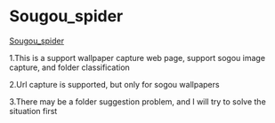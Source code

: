 # Sougou_spider
[Sougou_spider](https://github.com/hfg123/Spider_crawler/Sougou_spider)
      
1.This is a support wallpaper capture web page, support sogou image capture, and folder classification

2.Url capture is supported, but only for sogou wallpapers

3.There may be a folder suggestion problem, and I will try to solve the situation first


